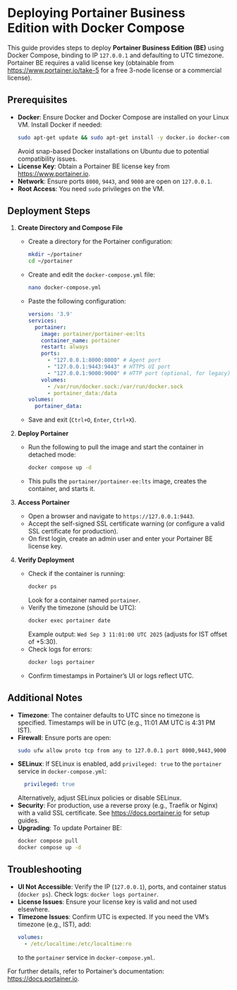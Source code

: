 # Deploying Portainer Business Edition with Docker Compose

This guide provides steps to deploy **Portainer Business Edition (BE)** using Docker Compose, binding to IP `127.0.0.1` and defaulting to UTC timezone. Portainer BE requires a valid license key (obtainable from https://www.portainer.io/take-5 for a free 3-node license or a commercial license).

## Prerequisites
- **Docker**: Ensure Docker and Docker Compose are installed on your Linux VM. Install Docker if needed:
  ```bash
  sudo apt-get update && sudo apt-get install -y docker.io docker-compose
  ```
  Avoid snap-based Docker installations on Ubuntu due to potential compatibility issues.
- **License Key**: Obtain a Portainer BE license key from https://www.portainer.io.
- **Network**: Ensure ports `8000`, `9443`, and `9000` are open on `127.0.0.1`.
- **Root Access**: You need `sudo` privileges on the VM.

## Deployment Steps

1. **Create Directory and Compose File**
   - Create a directory for the Portainer configuration:
     ```bash
     mkdir ~/portainer
     cd ~/portainer
     ```
   - Create and edit the `docker-compose.yml` file:
     ```bash
     nano docker-compose.yml
     ```
   - Paste the following configuration:
     ```yaml
     version: '3.9'
     services:
       portainer:
         image: portainer/portainer-ee:lts
         container_name: portainer
         restart: always
         ports:
           - "127.0.0.1:8000:8000" # Agent port
           - "127.0.0.1:9443:9443" # HTTPS UI port
           - "127.0.0.1:9000:9000" # HTTP port (optional, for legacy)
         volumes:
           - /var/run/docker.sock:/var/run/docker.sock
           - portainer_data:/data
     volumes:
       portainer_data:
     ```
   - Save and exit (`Ctrl+O`, `Enter`, `Ctrl+X`).

2. **Deploy Portainer**
   - Run the following to pull the image and start the container in detached mode:
     ```bash
     docker compose up -d
     ```
   - This pulls the `portainer/portainer-ee:lts` image, creates the container, and starts it.

3. **Access Portainer**
   - Open a browser and navigate to `https://127.0.0.1:9443`.
   - Accept the self-signed SSL certificate warning (or configure a valid SSL certificate for production).
   - On first login, create an admin user and enter your Portainer BE license key.

4. **Verify Deployment**
   - Check if the container is running:
     ```bash
     docker ps
     ```
     Look for a container named `portainer`.
   - Verify the timezone (should be UTC):
     ```bash
     docker exec portainer date
     ```
     Example output: `Wed Sep 3 11:01:00 UTC 2025` (adjusts for IST offset of +5:30).
   - Check logs for errors:
     ```bash
     docker logs portainer
     ```
   - Confirm timestamps in Portainer’s UI or logs reflect UTC.

## Additional Notes
- **Timezone**: The container defaults to UTC since no timezone is specified. Timestamps will be in UTC (e.g., 11:01 AM UTC is 4:31 PM IST).
- **Firewall**: Ensure ports are open:
  ```bash
  sudo ufw allow proto tcp from any to 127.0.0.1 port 8000,9443,9000
  ```
- **SELinux**: If SELinux is enabled, add `privileged: true` to the `portainer` service in `docker-compose.yml`:
  ```yaml
    privileged: true
  ```
  Alternatively, adjust SELinux policies or disable SELinux.
- **Security**: For production, use a reverse proxy (e.g., Traefik or Nginx) with a valid SSL certificate. See https://docs.portainer.io for setup guides.
- **Upgrading**: To update Portainer BE:
  ```bash
  docker compose pull
  docker compose up -d
  ```

## Troubleshooting
- **UI Not Accessible**: Verify the IP (`127.0.0.1`), ports, and container status (`docker ps`). Check logs: `docker logs portainer`.
- **License Issues**: Ensure your license key is valid and not used elsewhere.
- **Timezone Issues**: Confirm UTC is expected. If you need the VM’s timezone (e.g., IST), add:
  ```yaml
  volumes:
    - /etc/localtime:/etc/localtime:ro
  ```
  to the `portainer` service in `docker-compose.yml`.

For further details, refer to Portainer’s documentation: https://docs.portainer.io.